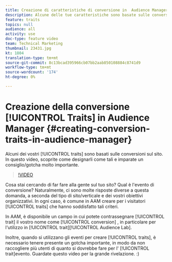 ```yaml
---
title: Creazione di caratteristiche di conversione in  Audience Manager
description: Alcune delle tue caratteristiche sono basate sulle conversioni sul tuo sito. In questo video, scoprite come designarli come tali e imparate un consiglio/gotcha molto importante.
feature: traits
topics: null
audience: all
activity: use
doc-type: feature video
team: Technical Marketing
thumbnail: 23431.jpg
kt: 1804
translation-type: tm+mt
source-git-commit: 8c13bcad395966cb07bb2aab850108884c8741d9
workflow-type: tm+mt
source-wordcount: '174'
ht-degree: 0%

---
```



# Creazione della conversione [!UICONTROL Traits] in  Audience Manager {#creating-conversion-traits-in-audience-manager}

Alcuni dei vostri [!UICONTROL traits] sono basati sulle conversioni sul sito. In questo video, scoprite come designarli come tali e imparate un consiglio/gotcha molto importante.

>[!VIDEO](https://video.tv.adobe.com/v/23431/?quality=12)

Cosa stai cercando di far fare alla gente sul tuo sito? Qual è l&#39;evento di conversione? Naturalmente, ci sono molte risposte diverse a questa domanda, a seconda del tipo di sito/verticale e dei vostri obiettivi organizzativi. In ogni caso, è comune in AAM creare per i visitatori [!UICONTROL traits] che hanno soddisfatto tali criteri.

In AAM, è disponibile un campo in cui potete contrassegnare [!UICONTROL trait] il vostro nome come [!UICONTROL conversion] , in particolare per l&#39;utilizzo in [!UICONTROL trait][!UICONTROL Audience Lab].

Inoltre, quando si utilizzano gli eventi per creare [!UICONTROL traits], è necessario tenere presente un gotcha importante, in modo da non raccogliere più utenti di quanto si dovrebbe fare per l&#39; [!UICONTROL trait]evento. Guardate questo video per la grande rivelazione. :)
